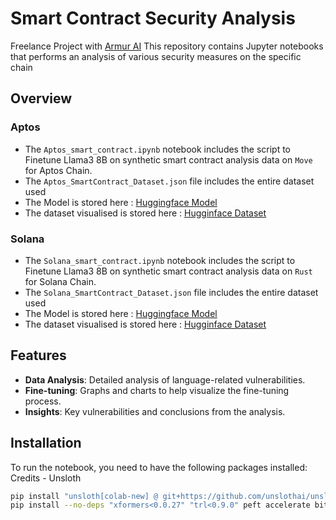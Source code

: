 # Smart Contract Security Analysis
Freelance Project with [Armur AI](https://github.com/Armur-Ai)
This repository contains Jupyter notebooks that performs an analysis of various security measures on the specific chain

## Overview
### Aptos
- The `Aptos_smart_contract.ipynb` notebook includes the script to Finetune Llama3 8B on synthetic smart contract analysis data on `Move` for Aptos Chain.
- The `Aptos_SmartContract_Dataset.json` file includes the entire dataset used 
- The Model is stored here : [Huggingface Model](https://huggingface.co/SoumilB7/L3_8B_Aptos_Smart_Contract_Analyser)
- The dataset visualised is stored here : [Hugginface Dataset](https://huggingface.co/datasets/SoumilB7/AptosSC)


### Solana
- The `Solana_smart_contract.ipynb` notebook includes the script to Finetune Llama3 8B on synthetic smart contract analysis data on `Rust` for Solana Chain.
- The `Solana_SmartContract_Dataset.json` file includes the entire dataset used 
- The Model is stored here : [Huggingface Model](https://huggingface.co/SoumilB7/L3_8B_Solana_Smart_Contract_Analyser)
- The dataset visualised is stored here : [Hugginface Dataset](https://huggingface.co/datasets/SoumilB7/SolanaSC)


## Features

- **Data Analysis**: Detailed analysis of language-related vulnerabilities.
- **Fine-tuning**: Graphs and charts to help visualize the fine-tuning process.
- **Insights**: Key vulnerabilities and conclusions from the analysis.

## Installation

To run the notebook, you need to have the following packages installed:
Credits - Unsloth

```bash
pip install "unsloth[colab-new] @ git+https://github.com/unslothai/unsloth.git"
pip install --no-deps "xformers<0.0.27" "trl<0.9.0" peft accelerate bitsandbytes
